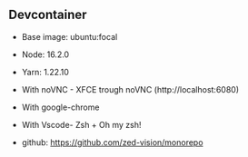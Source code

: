 ## Devcontainer

- Base image: ubuntu:focal
- Node: 16.2.0
- Yarn: 1.22.10
- With noVNC - XFCE trough noVNC (http://localhost:6080)
- With google-chrome
- With Vscode- Zsh + Oh my zsh!

- github: https://github.com/zed-vision/monorepo
